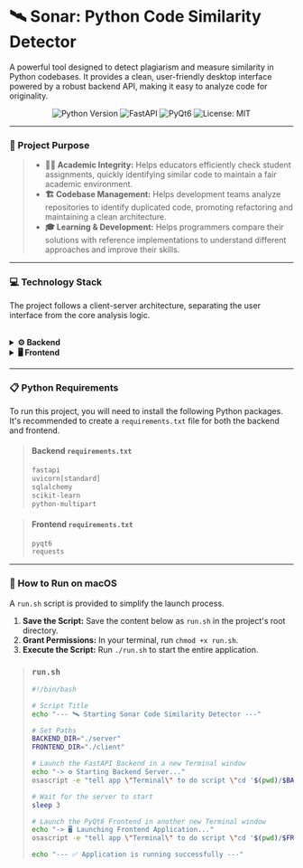 # 🛰️ Sonar: Python Code Similarity Detector

A powerful tool designed to detect plagiarism and measure similarity in Python codebases. It provides a clean, user-friendly desktop interface powered by a robust backend API, making it easy to analyze code for originality.

<p align="center">
  <img src="https://img.shields.io/badge/Python-3.9%2B-blue?logo=python&logoColor=white" alt="Python Version">
  <img src="https://img.shields.io/badge/Framework-FastAPI-blueviolet?logo=fastapi" alt="FastAPI">
  <img src="https://img.shields.io/badge/UI-PyQt6-green?logo=qt" alt="PyQt6">
  <img src="https://img.shields.io/badge/License-MIT-yellow.svg" alt="License: MIT">
</p>

---

### 🎯 Project Purpose

> * **🧑‍🏫 Academic Integrity:** Helps educators efficiently check student assignments, quickly identifying similar code to maintain a fair academic environment.
> * **🏗️ Codebase Management:** Helps development teams analyze repositories to identify duplicated code, promoting refactoring and maintaining a clean architecture.
> * **🎓 Learning & Development:** Helps programmers compare their solutions with reference implementations to understand different approaches and improve their skills.

---

### 💻 Technology Stack

The project follows a client-server architecture, separating the user interface from the core analysis logic.

<br>

<details>
<summary><b>⚙️ Backend</b></summary>

| Technology     | Description                                                                                                                              |
| :------------- | :--------------------------------------------------------------------------------------------------------------------------------------- |
| **FastAPI** | <img src="https://img.shields.io/badge/Framework-FastAPI-blueviolet?logo=fastapi" alt="FastAPI"> <br> A modern, high-performance Python web framework for building the RESTful API. |
| **Scikit-learn**| <img src="https://img.shields.io/badge/Library-Scikit--learn-orange" alt="Scikit-learn"> <br> Uses `TfidfVectorizer` and `cosine_similarity` to quantify the similarity between code files. |
| **SQLAlchemy** | <img src="https://img.shields.io/badge/ORM-SQLAlchemy-red" alt="SQLAlchemy"> <br> Used to persist code submission records and analysis results to the database.        |
| **SQLite** | <img src="https://img.shields.io/badge/Database-SQLite-blue" alt="SQLite"> <br> A lightweight, local database for storing submission history.                  |

</details>

<details>
<summary><b>🖥️ Frontend</b></summary>

| Technology | Description                                                                                                                                  |
| :--------- | :------------------------------------------------------------------------------------------------------------------------------------------- |
| **PyQt6** | <img src="https://img.shields.io/badge/UI-PyQt6-green?logo=qt" alt="PyQt6"> <br> A powerful, cross-platform GUI toolkit for building a feature-rich desktop application. |
| **Requests** | <img src="https://img.shields.io/badge/Library-Requests-green" alt="Requests"> <br> Used to send HTTP requests to the backend API to submit jobs and retrieve results. |

</details>

---

### 📋 Python Requirements

To run this project, you will need to install the following Python packages. It's recommended to create a `requirements.txt` file for both the backend and frontend.

> #### **Backend `requirements.txt`**
>
> ```txt
> fastapi
> uvicorn[standard]
> sqlalchemy
> scikit-learn
> python-multipart
> ```

> #### **Frontend `requirements.txt`**
>
> ```txt
> pyqt6
> requests
> ```

---

### 🚀 How to Run on macOS

A `run.sh` script is provided to simplify the launch process.

1.  **Save the Script:** Save the content below as `run.sh` in the project's root directory.
2.  **Grant Permissions:** In your terminal, run `chmod +x run.sh`.
3.  **Execute the Script:** Run `./run.sh` to start the entire application.

> ### `run.sh`
>
> ```bash
> #!/bin/bash
>
> # Script Title
> echo "--- 🛰️ Starting Sonar Code Similarity Detector ---"
>
> # Set Paths
> BACKEND_DIR="./server"
> FRONTEND_DIR="./client"
>
> # Launch the FastAPI Backend in a new Terminal window
> echo "-> ⚙️ Starting Backend Server..."
> osascript -e "tell app \"Terminal\" to do script \"cd '$(pwd)/$BACKEND_DIR' && uvicorn main:app --reload\""
>
> # Wait for the server to start
> sleep 3
>
> # Launch the PyQt6 Frontend in another new Terminal window
> echo "-> 🖥️ Launching Frontend Application..."
> osascript -e "tell app \"Terminal\" to do script \"cd '$(pwd)/$FRONTEND_DIR' && python3 main.py\""
>
> echo "--- ✅ Application is running successfully ---"
> ```